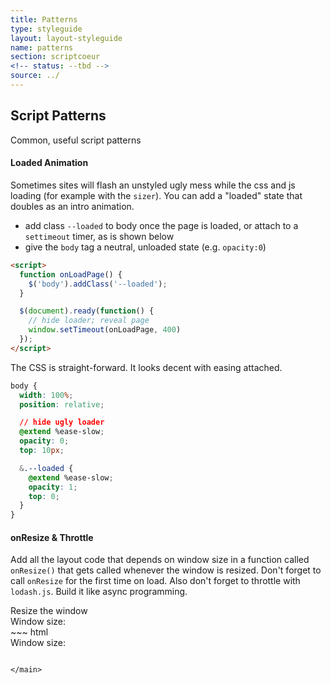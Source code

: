 ```yaml
---
title: Patterns
type: styleguide
layout: layout-styleguide
name: patterns
section: scriptcoeur
<!-- status: --tbd -->
source: ../
---
```


<main markdown="1">

## Script Patterns

Common, useful script patterns

#### Loaded Animation

Sometimes sites will flash an unstyled ugly mess while the css and js loading (for example with the `sizer`). You can add a "loaded" state that doubles as an intro animation.

- add class `--loaded` to body once the page is loaded, or attach to a `settimeout` timer, as is shown below
- give the `body` tag a neutral, unloaded state (e.g. `opacity:0`)

~~~html
<script>
  function onLoadPage() {
    $('body').addClass('--loaded');
  }

  $(document).ready(function() {
    // hide loader; reveal page
    window.setTimeout(onLoadPage, 400)
  });
</script>
~~~

The CSS is straight-forward. It looks decent with easing attached.

~~~css
body {
  width: 100%;
  position: relative;

  // hide ugly loader
  @extend %ease-slow;
  opacity: 0;
  top: 10px;

  &.--loaded {
    @extend %ease-slow;
    opacity: 1;
    top: 0;
  }
}
~~~



#### onResize & Throttle

Add all the layout code that depends on window size in a function called `onResize()` that gets called whenever the window is resized. Don't forget to call `onResize` for the first time on load. Also don't forget to throttle with `lodash.js`. Build it like async programming.

<div class="_styleguide-example">
  Resize the window
  <div class="resizer">Window size:</div>

  <script src="https://cdn.jsdelivr.net/lodash/4.17.4/lodash.min.js"></script>
  <script>
    $(document).ready(function() {
      onResize();
    });

    function onResize() {
      $('.resizer').html('Window size: ' + $(window).width());
    }
    $(window).on('resize', _.throttle(onResize, 500));
  </script>

</div>
~~~ html
<div class="resizer">Window size:</div>

<script src="https://cdn.jsdelivr.net/lodash/4.17.4/lodash.min.js"></script>
<script>
  $(document).ready(function() {
    onResize();
  });

  function onResize() {
    $('.resizer').html('Window size: ' + $(window).width());
  }
  $(window).on('resize', _.throttle(onResize, 500));
</script>
~~~

</main>
